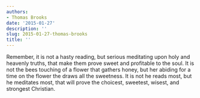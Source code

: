 ```yaml
---
authors:
- Thomas Brooks
date: '2015-01-27'
description: ''
slug: 2015-01-27-thomas-brooks
title: ''
---
```

Remember, it is not a hasty reading, but serious meditating upon holy and heavenly truths, that make them prove sweet and profitable to the soul. It is not the bees touching of a flower that gathers honey, but her abiding for a time on the flower the draws all the sweetness. It is not he reads most, but he meditates most, that will prove the choicest, sweetest, wisest, and strongest Christian.



